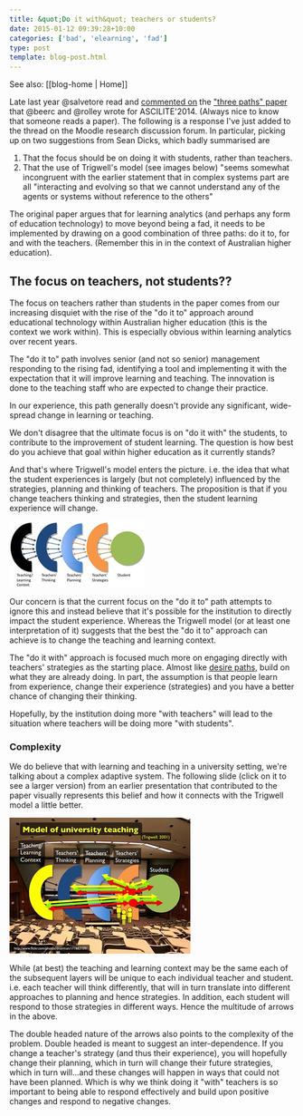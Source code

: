```yaml
---
title: &quot;Do it with&quot; teachers or students?
date: 2015-01-12 09:39:28+10:00
categories: ['bad', 'elearning', 'fad']
type: post
template: blog-post.html
---
```


See also: [[blog-home | Home]]

Late last year @salvetore read and [commented on](https://moodle.org/mod/forum/discuss.php?d=276835) the ["three paths" paper](/blog2/2014/09/05/three-paths-for-learning-analytics-and-beyond-moving-from-rhetoric-to-reality/) that @beerc and @rolley wrote for ASCILITE'2014. (Always nice to know that someone reads a paper). The following is a response I've just added to the thread on the Moodle research discussion forum. In particular, picking up on two suggestions from Sean Dicks, which badly summarised are

1. That the focus should be on doing it with students, rather than teachers.
2. That the use of Trigwell's model (see images below) "seems somewhat incongruent with the earlier statement that in complex systems part are all "interacting and evolving so that we cannot understand any of the agents or systems without reference to the others"

The original paper argues that for learning analytics (and perhaps any form of education technology) to move beyond being a fad, it needs to be implemented by drawing on a good combination of three paths: do it to, for and with the teachers. (Remember this in in the context of Australian higher education).

## The focus on teachers, not students??

The focus on teachers rather than students in the paper comes from our increasing disquiet with the rise of the "do it to" approach around educational technology within Australian higher education (this is the context we work within). This is especially obvious within learning analytics over recent years.

The "do it to" path involves senior (and not so senior) management responding to the rising fad, identifying a tool and implementing it with the expectation that it will improve learning and teaching. The innovation is done to the teaching staff who are expected to change their practice.

In our experience, this path generally doesn't provide any significant, wide-spread change in learning or teaching.

We don't disagree that the ultimate focus is on "do it with" the students, to contribute to the improvement of student learning. The question is how best do you achieve that goal within higher education as it currently stands?

And that's where Trigwell's model enters the picture. i.e. the idea that what the student experiences is largely (but not completely) influenced by the strategies, planning and thinking of teachers. The proposition is that if you change teachers thinking and strategies, then the student learning experience will change.

[![Trigwell's model of teaching](images/3232493287_786abcefd5_m.jpg)](https://www.flickr.com/photos/david_jones/3232493287 "Trigwell's model of teaching by David Jones, on Flickr")

Our concern is that the current focus on the "do it to" path attempts to ignore this and instead believe that it's possible for the institution to directly impact the student experience. Whereas the Trigwell model (or at least one interpretation of it) suggests that the best the "do it to" approach can achieve is to change the teaching and learning context.

The "do it with" approach is focused much more on engaging directly with teachers' strategies as the starting place. Almost like [desire paths,](http://en.wikipedia.org/wiki/Desire_path) build on what they are already doing. In part, the assumption is that people learn from experience, change their experience (strategies) and you have a better chance of changing their thinking.

Hopefully, by the institution doing more "with teachers" will lead to the situation where teachers will be doing more "with students".

### Complexity

We do believe that with learning and teaching in a university setting, we're talking about a complex adaptive system. The following slide (click on it to see a larger version) from an earlier presentation that contributed to the paper visually represents this belief and how it connects with the Trigwell model a little better.

[![Slide65](images/9861604683_4610a37fa5_n.jpg)](https://www.flickr.com/photos/david_jones/9861604683 "Slide65 by David Jones, on Flickr")

While (at best) the teaching and learning context may be the same each of the subsequent layers will be unique to each individual teacher and student. i.e. each teacher will think differently, that will in turn translate into different approaches to planning and hence strategies. In addition, each student will respond to those strategies in different ways. Hence the multitude of arrows in the above.

The double headed nature of the arrows also points to the complexity of the problem. Double headed is meant to suggest an inter-dependence. If you change a teacher's strategy (and thus their experience), you will hopefully change their planning, which in turn will change their future strategies, which in turn will...and these changes will happen in ways that could not have been planned. Which is why we think doing it "with" teachers is so important to being able to respond effectively and build upon positive changes and respond to negative changes.